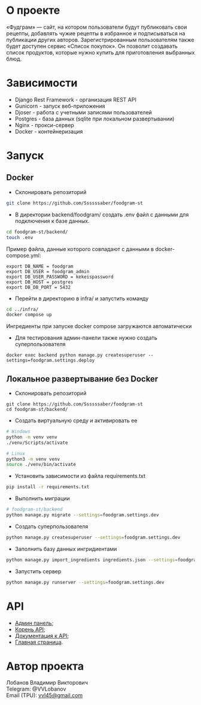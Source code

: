 # О проекте

«Фудграм» — сайт, на котором пользователи будут публиковать свои рецепты, добавлять чужие рецепты в избранное и подписываться на публикации других авторов. Зарегистрированным пользователям также будет доступен сервис «Список покупок». Он позволит создавать список продуктов, которые нужно купить для приготовления выбранных блюд.

# Зависимости

* Django Rest Framework - организация REST API
* Gunicorn - запуск веб-приложения
* Djoser - работа с учетными записями пользователей
* Postgres - база данных (sqlite при локальном развертывании)
* Nginx - прокси-сервер
* Docker - контейнеризация

# Запуск

## Docker

* Склонировать репозиторий
```bash
git clone https://github.com/Ssssssaber/foodgram-st
```
* В директории backend/foodgram/ создать .env файл с данными для подключения к базе данных. 
```bash
cd foodgram-st/backend/
touch .env
```
Пример файла, данные которого совпадают с данными в docker-compose.yml:
```env
export DB_NAME = foodgram
export DB_USER = foodgram_admin
export DB_USER_PASSWORD = kekeispassword
export DB_HOST = postgres
export DB_DB_PORT = 5432
```
* Перейти в директорию в infra/ и запустить команду
```bash
cd ../infra/
docker compose up
```
Ингредиенты при запуске docker compose загружаются автоматически

* Для тестирования админ-панели также нужно создать суперпользователя
```
docker exec backend python manage.py createsuperuser --settings=foodgram.settings.deploy
```
## Локальное развертывание без Docker

* Склонировать репозиторий
```
git clone https://github.com/Ssssssaber/foodgram-st
cd foodgram-st/backend/
```

* Создать виртуальную среду и активировать ее

```bash
# Windows
python -m venv venv
./venv/Scripts/activate
```

```bash
# Linux
python3 -m venv venv
source ./venv/bin/activate
```

* Установить зависимости из файла requirements.txt

```bash
pip install -r requirements.txt
```

* Выполнить миграции

```bash
# foodgram-st/backend
python manage.py migrate --settings=foodgram.settings.dev
```

* Создать суперпользователя 

```bash
python manage.py createsuperuser --settings=foodgram.settings.dev
```
* Заполнить базу данных ингридиентами

```bash
python manage.py import_ingredients ingredients.json --settings=foodgram.settings.dev
```

* Запустить сервер

```bash
python manage.py runserver --settings=foodgram.settings.dev
```

# API

* [Админ панель](http://127.0.0.1:8000/admin/); 
* [Корень API](http://127.0.0.1:8000/api/);
* [Документация к API](http://127.0.0.1/api/docs/);
* [Главная страница](http://127.0.0.1).

# Автор проекта

Лобанов Владимир Викторович<br>
Telegram: @VVLobanov<br>
Email (TPU): vvl45@gmail.com